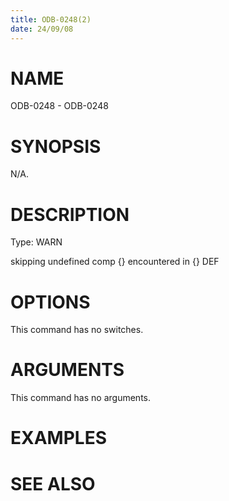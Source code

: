 ```yaml
---
title: ODB-0248(2)
date: 24/09/08
---
```


# NAME

ODB-0248 - ODB-0248

# SYNOPSIS

N/A.

# DESCRIPTION

Type: WARN

skipping undefined comp {} encountered in {} DEF

# OPTIONS

This command has no switches.

# ARGUMENTS

This command has no arguments.

# EXAMPLES

# SEE ALSO
